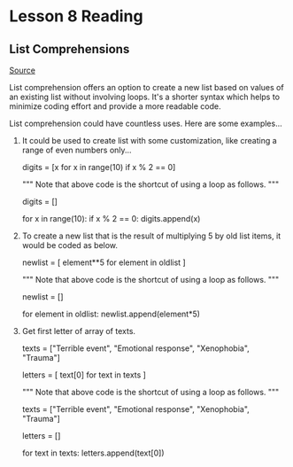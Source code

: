 # Lesson 8 Reading

## List Comprehensions

[Source](https://www.pythonforbeginners.com/basics/list-comprehensions-in-python)

List comprehension offers an option to create a new list based on values of an existing list without involving loops. It's a shorter syntax which helps to minimize coding effort and provide a more readable code.

List comprehension could have countless uses. Here are some examples...

1. It could be used to create list with some customization, like creating a range of even numbers only...

    digits = [x for x in range(10) if x % 2 == 0]

    """
    Note that above code is the shortcut of using a loop as follows.
    """

    digits = []

    for x in range(10):
      if x % 2 == 0:
        digits.append(x)

2. To create a new list that is the result of multiplying 5 by old list items, it would be coded as below.

    newlist = [ element**5 for element in oldlist ]

    """
    Note that above code is the shortcut of using a loop as follows.
    """

    newlist = []

    for element in oldlist:
      newlist.append(element*5)

3. Get first letter of array of texts.

    texts = ["Terrible event", "Emotional response", "Xenophobia", "Trauma"]

    letters = [ text[0] for text in texts ]

    """
    Note that above code is the shortcut of using a loop as follows.
    """

    texts = ["Terrible event", "Emotional response", "Xenophobia", "Trauma"]

    letters = []

    for text in texts:
      letters.append(text[0])
